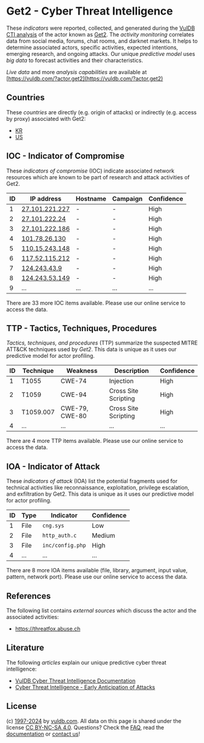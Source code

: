 # Get2 - Cyber Threat Intelligence

These _indicators_ were reported, collected, and generated during the [VulDB CTI analysis](https://vuldb.com/?kb.cti) of the actor known as [Get2](https://vuldb.com/?actor.get2). The _activity monitoring_ correlates data from social media, forums, chat rooms, and darknet markets. It helps to determine associated actors, specific activities, expected intentions, emerging research, and ongoing attacks. Our unique _predictive model_ uses _big data_ to forecast activities and their characteristics.

_Live data_ and more _analysis capabilities_ are available at [https://vuldb.com/?actor.get2](https://vuldb.com/?actor.get2)

## Countries

These _countries_ are directly (e.g. origin of attacks) or indirectly (e.g. access by proxy) associated with Get2:

* [KR](https://vuldb.com/?country.kr)
* [US](https://vuldb.com/?country.us)

## IOC - Indicator of Compromise

These _indicators of compromise_ (IOC) indicate associated network resources which are known to be part of research and attack activities of Get2.

ID | IP address | Hostname | Campaign | Confidence
-- | ---------- | -------- | -------- | ----------
1 | [27.101.221.227](https://vuldb.com/?ip.27.101.221.227) | - | - | High
2 | [27.101.222.24](https://vuldb.com/?ip.27.101.222.24) | - | - | High
3 | [27.101.222.186](https://vuldb.com/?ip.27.101.222.186) | - | - | High
4 | [101.78.26.130](https://vuldb.com/?ip.101.78.26.130) | - | - | High
5 | [110.15.243.148](https://vuldb.com/?ip.110.15.243.148) | - | - | High
6 | [117.52.115.212](https://vuldb.com/?ip.117.52.115.212) | - | - | High
7 | [124.243.43.9](https://vuldb.com/?ip.124.243.43.9) | - | - | High
8 | [124.243.53.149](https://vuldb.com/?ip.124.243.53.149) | - | - | High
9 | ... | ... | ... | ...

There are 33 more IOC items available. Please use our online service to access the data.

## TTP - Tactics, Techniques, Procedures

_Tactics, techniques, and procedures_ (TTP) summarize the suspected MITRE ATT&CK techniques used by _Get2_. This data is unique as it uses our predictive model for actor profiling.

ID | Technique | Weakness | Description | Confidence
-- | --------- | -------- | ----------- | ----------
1 | T1055 | CWE-74 | Injection | High
2 | T1059 | CWE-94 | Cross Site Scripting | High
3 | T1059.007 | CWE-79, CWE-80 | Cross Site Scripting | High
4 | ... | ... | ... | ...

There are 4 more TTP items available. Please use our online service to access the data.

## IOA - Indicator of Attack

These _indicators of attack_ (IOA) list the potential fragments used for technical activities like reconnaissance, exploitation, privilege escalation, and exfiltration by Get2. This data is unique as it uses our predictive model for actor profiling.

ID | Type | Indicator | Confidence
-- | ---- | --------- | ----------
1 | File | `cng.sys` | Low
2 | File | `http_auth.c` | Medium
3 | File | `inc/config.php` | High
4 | ... | ... | ...

There are 8 more IOA items available (file, library, argument, input value, pattern, network port). Please use our online service to access the data.

## References

The following list contains _external sources_ which discuss the actor and the associated activities:

* https://threatfox.abuse.ch

## Literature

The following _articles_ explain our unique predictive cyber threat intelligence:

* [VulDB Cyber Threat Intelligence Documentation](https://vuldb.com/?kb.cti)
* [Cyber Threat Intelligence - Early Anticipation of Attacks](https://www.scip.ch/en/?labs.20201022)

## License

(c) [1997-2024](https://vuldb.com/?kb.changelog) by [vuldb.com](https://vuldb.com/?kb.about). All data on this page is shared under the license [CC BY-NC-SA 4.0](https://creativecommons.org/licenses/by-nc-sa/4.0/). Questions? Check the [FAQ](https://vuldb.com/?kb.faq), read the [documentation](https://vuldb.com/?kb) or [contact us](https://vuldb.com/?contact)!
